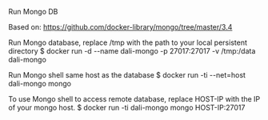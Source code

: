 Run Mongo DB

Based on: https://github.com/docker-library/mongo/tree/master/3.4

Run Mongo database, replace /tmp with the path to your local persistent directory
$ docker run -d --name dali-mongo -p 27017:27017 -v /tmp:/data dali-mongo

Run Mongo shell same host as the database
$ docker run -ti --net=host dali-mongo mongo

To use Mongo shell to access remote database, replace HOST-IP with the IP of your mongo host.
$ docker run -ti dali-mongo mongo HOST-IP:27017


